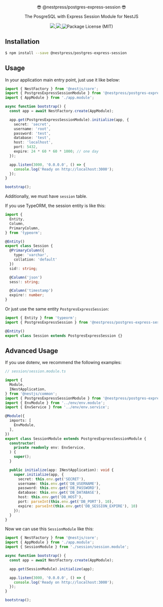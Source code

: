 <p align="center">😎 @nestpress/postgres-express-session 😎</p>
<p align="center">The PosgreSQL with Express Session Module for NestJS</p>
<p align="center">
  <a href="https://npm.im/@nestpress/postgres-express-session" alt="A version of @nestpress/postgres-express-session">
    <img src="https://img.shields.io/npm/v/@nestpress/postgres-express-session.svg">
  </a>
  <a href="https://npm.im/@nestpress/postgres-express-session" alt="Downloads of @nestpress/postgres-express-session">
    <img src="https://img.shields.io/npm/dt/@nestpress/postgres-express-session.svg">
  </a>
  <img src="https://img.shields.io/npm/l/@nestpress/postgres-express-session.svg" alt="Package License (MIT)">
</p>

## Installation

```bash
$ npm install --save @nestpress/postgres-express-session
```

## Usage

In your application main entry point, just use it like below:

```ts
import { NestFactory } from '@nestjs/core';
import { PostgresExpressSessionModule } from '@nestpress/postgres-express-session';
import { AppModule } from './app.module';

async function bootstrap() {
  const app = await NestFactory.create(AppModule);

  app.get(PostgresExpressSessionModule).initialize(app, {
    secret: 'secret',
    username: 'root',
    password: 'test',
    database: 'test',
    host: 'localhost',
    port: 5432,
    expire: 24 * 60 * 60 * 1000; // one day
  });

  app.listen(3000, '0.0.0.0', () => {
    console.log('Ready on http://localhost:3000');
  });
}

bootstrap();
```

Additionally, we must have `session` table.

If you use TypeORM, the session entity is like this:

```ts
import {
  Entity,
  Column,
  PrimaryColumn,
} from 'typeorm';

@Entity()
export class Session {
  @PrimaryColumn({
    type: 'varchar',
    collation: 'default'
  })
  sid!: string;

  @Column('json')
  sess!: string;

  @Column('timestamp')
  expire!: number;
}
```

Or just use the same entity `PostgresExpressSession`:

```ts
import { Entity } from 'typeorm';
import { PostgresExpressSession } from '@nestpress/postgres-express-session';

@Entity()
export class Session extends PostgresExpressSession {}
```

## Advanced Usage

If you use dotenv, we recommend the following examples:

```ts
// session/session.module.ts

import {
  Module,
  INestApplication,
} from '@nestjs/common';
import { PostgresExpressSessionModule } from '@nestpress/postgres-express-session';
import { EnvModule } from '../env/env.module';
import { EnvService } from '../env/env.service';

@Module({
  imports: [
    EnvModule,
  ],
})
export class SessionModule extends PostgresExpressSessionModule {
  constructor(
    private readonly env: EnvService,
  ) {
    super();
  }

  public initialize(app: INestApplication): void {
    super.initialize(app, {
      secret: this.env.get('SECRET'),
      username: this.env.get('DB_USERNAME'),
      password: this.env.get('DB_PASSWORD'),
      database: this.env.get('DB_DATABASE'),
      host: this.env.get('DB_HOST'),
      port: parseInt(this.env.get('DB_PORT'), 10),
      expire: parseInt(this.env.get('DB_SESSION_EXPIRE'), 10)
    });
  }
}
```

Now we can use this `SessionModule` like this:

```ts
import { NestFactory } from '@nestjs/core';
import { AppModule } from './app.module';
import { SessionModule } from './session/session.module';

async function bootstrap() {
  const app = await NestFactory.create(AppModule);

  app.get(SessionModule).initialize(app);

  app.listen(3000, '0.0.0.0', () => {
    console.log('Ready on http://localhost:3000');
  });
}

bootstrap();
```
